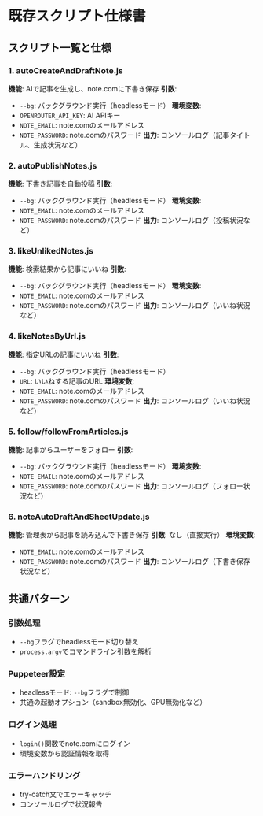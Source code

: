 # 既存スクリプト仕様書

## スクリプト一覧と仕様

### 1. autoCreateAndDraftNote.js

**機能**: AIで記事を生成し、note.comに下書き保存
**引数**:

- `--bg`: バックグラウンド実行（headlessモード）
  **環境変数**:
- `OPENROUTER_API_KEY`: AI APIキー
- `NOTE_EMAIL`: note.comのメールアドレス
- `NOTE_PASSWORD`: note.comのパスワード
  **出力**: コンソールログ（記事タイトル、生成状況など）

### 2. autoPublishNotes.js

**機能**: 下書き記事を自動投稿
**引数**:

- `--bg`: バックグラウンド実行（headlessモード）
  **環境変数**:
- `NOTE_EMAIL`: note.comのメールアドレス
- `NOTE_PASSWORD`: note.comのパスワード
  **出力**: コンソールログ（投稿状況など）

### 3. likeUnlikedNotes.js

**機能**: 検索結果から記事にいいね
**引数**:

- `--bg`: バックグラウンド実行（headlessモード）
  **環境変数**:
- `NOTE_EMAIL`: note.comのメールアドレス
- `NOTE_PASSWORD`: note.comのパスワード
  **出力**: コンソールログ（いいね状況など）

### 4. likeNotesByUrl.js

**機能**: 指定URLの記事にいいね
**引数**:

- `--bg`: バックグラウンド実行（headlessモード）
- `URL`: いいねする記事のURL
  **環境変数**:
- `NOTE_EMAIL`: note.comのメールアドレス
- `NOTE_PASSWORD`: note.comのパスワード
  **出力**: コンソールログ（いいね状況など）

### 5. follow/followFromArticles.js

**機能**: 記事からユーザーをフォロー
**引数**:

- `--bg`: バックグラウンド実行（headlessモード）
  **環境変数**:
- `NOTE_EMAIL`: note.comのメールアドレス
- `NOTE_PASSWORD`: note.comのパスワード
  **出力**: コンソールログ（フォロー状況など）

### 6. noteAutoDraftAndSheetUpdate.js

**機能**: 管理表から記事を読み込んで下書き保存
**引数**: なし（直接実行）
**環境変数**:

- `NOTE_EMAIL`: note.comのメールアドレス
- `NOTE_PASSWORD`: note.comのパスワード
  **出力**: コンソールログ（下書き保存状況など）

## 共通パターン

### 引数処理

- `--bg`フラグでheadlessモード切り替え
- `process.argv`でコマンドライン引数を解析

### Puppeteer設定

- headlessモード: `--bg`フラグで制御
- 共通の起動オプション（sandbox無効化、GPU無効化など）

### ログイン処理

- `login()`関数でnote.comにログイン
- 環境変数から認証情報を取得

### エラーハンドリング

- try-catch文でエラーキャッチ
- コンソールログで状況報告

